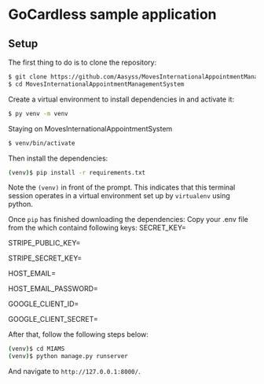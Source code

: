 # GoCardless sample application

## Setup

The first thing to do is to clone the repository:

```sh
$ git clone https://github.com/Aasyss/MovesInternationalAppointmentManagementSystem.git
$ cd MovesInternationalAppointmentManagementSystem
```

Create a virtual environment to install dependencies in and activate it:

```sh
$ py venv -m venv
```
Staying on MovesInternationalAppointmentSystem
```sh
$ venv/bin/activate
```

Then install the dependencies:

```sh
(venv)$ pip install -r requirements.txt
```
Note the `(venv)` in front of the prompt. This indicates that this terminal
session operates in a virtual environment set up by `virtualenv` using python.

Once `pip` has finished downloading the dependencies:
Copy your .env file from the which containd following keys:
SECRET_KEY=

STRIPE_PUBLIC_KEY=

STRIPE_SECRET_KEY=

HOST_EMAIL=

HOST_EMAIL_PASSWORD=

GOOGLE_CLIENT_ID=

GOOGLE_CLIENT_SECRET=


After that, follow the following steps below:
```sh
(venv)$ cd MIAMS
(venv)$ python manage.py runserver
```
And navigate to `http://127.0.0.1:8000/`.
